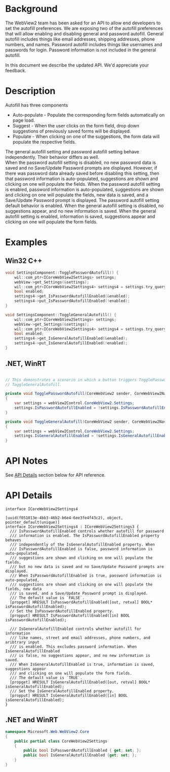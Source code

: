 # Background
The WebView2 team has been asked for an API to allow end developers to set the autofill preferences.  We are exposing two of the autofill preferences that will allow enabling and disabling general and password autofill.  General autofill includes things like email addresses, shipping addresses, phone numbers, and names.  Password autofill includes things like usernames and passwords for login.  Password information is not included in the general autofill. 

In this document we describe the updated API. We'd appreciate your feedback.


# Description

Autofill has three components
* Auto-populate - Populate the corresponding form fields automatically on page load.
* Suggest - When the user clicks on the form field, drop down suggestions of previously saved forms will be displayed.
* Populate - When clicking on one of the suggestions, the form data will populate the respective fields.

The general autofill setting and password autofill setting behave independently.  Their behavior differs as well.  
When the password autofill setting is disabled, no new password data is saved and no Save/Update Password prompts are displayed.  However, if there was password data already saved before disabling this setting, then that password information is auto-populated, suggestions are shown and clicking on one will populate the fields.  When the password autofill setting is enabled, password information is auto-populated, suggestions are shown and clicking on one will populate the fields, new data is saved, and a Save/Update Password prompt is displayed. The password autofill setting default behavior is enabled. 
When the general autofill setting is disabled, no suggestions appear, and no new information is saved. When the general autofill setting is enabled, information is saved, suggestions appear and clicking on one will populate the form fields. 


# Examples

## Win32 C++
```cpp
void SettingsComponent::TogglePasswordAutofill() {
    wil::com_ptr<ICoreWebView2Settings> settings;
    webView->get_Settings(&settings);
    wil::com_ptr<ICoreWebView2Settings4> settings4 = settings.try_query<ICoreWebView2Settings4>();
    bool enabled;
    settings4->get_IsPasswordAutofillEnabled(&enabled);
    settings4->put_IsPasswordAutofillEnabled(!enabled);
}

void SettingsComponent::ToggleGeneralAutofill() {
    wil::com_ptr<ICoreWebView2Settings> settings;
    webView->get_Settings(&settings);
    wil::com_ptr<ICoreWebView2Settings4> settings4 = settings.try_query<ICoreWebView2Settings4>();
    bool enabled;
    settings4->get_IsGeneralAutofillEnabled(&enabled);
    settings4->put_IsGeneralAutofillEnabled(!enabled);
}
```

## .NET, WinRT
```c#

// This demonstrates a scenario in which a button triggers TogglePasswordAutofill or 
// ToggleGeneralAutofill. 

private void TogglePasswordAutofill(CoreWebView2 sender, CoreWebView2NavigationStartingEventArgs e)
{
    var settings = webView2Control.CoreWebView2.Settings;
    settings.IsPasswordAutofillEnabled = !settings.IsPasswordAutofillEnabled;
}

private void ToggleGeneralAutofill(CoreWebView2 sender, CoreWebView2NavigationStartingEventArgs e)
{
    var settings = webView2Control.CoreWebView2.Settings;
    settings.IsGeneralAutofillEnabled = !settings.IsGeneralAutofillEnabled;
}

```


# API Notes
See [API Details](#api-details) section below for API reference.


# API Details
```IDL
interface ICoreWebView2Settings4

[uuid(f051013e-4bb3-46b2-b6e4-6ee3fe4f43c2), object, pointer_default(unique)]
interface ICoreWebView2Settings4 : ICoreWebView2Settings3 {
  /// IsPasswordAutofillEnabled controls whether autofill for password
  /// information is enabled. The IsPasswordAutofillEnabled property behaves 
  /// independently of the IsGeneralAutofillEnabled property. When 
  /// IsPasswordAutofillEnabled is false, password information is auto-populated,
  /// suggestions are shown and clicking on one will populate the fields, 
  /// but no new data is saved and no Save/Update Password prompts are displayed. 
  /// When IsPasswordAutofillEnabled is true, password information is auto-populated, 
  /// suggestions are shown and clicking on one will populate the fields, new data 
  /// is saved, and a Save/Update Password prompt is displayed. 
  /// The default value is `FALSE`.
  [propget] HRESULT IsPasswordAutofillEnabled([out, retval] BOOL* isPasswordAutofillEnabled);
  // Set the IsPasswordAutofillEnabled property.
  [propput] HRESULT IsPasswordAutofillEnabled([in] BOOL isPasswordAutofillEnabled);

  /// IsGeneralAutofillEnabled controls whether autofill for information 
  /// like names, street and email addresses, phone numbers, and aribtrary input 
  /// is enabled. This excludes password information. When IsGeneralAutofillEnabled 
  /// is false, no suggestions appear, and no new information is saved.
  /// When IsGeneralAutofillEnabled is true, information is saved, suggestions appear
  /// and clicking on one will populate the form fields.
  /// The default value is `TRUE`.
  [propget] HRESULT IsGeneralAutofillEnabled([out, retval] BOOL* isGeneralAutofillEnabled);
  /// Set the IsGeneralAutofillEnabled property.
  [propput] HRESULT IsGeneralAutofillEnabled([in] BOOL isGeneralAutofillEnabled);
}
```
## .NET and WinRT
```c#
namespace Microsoft.Web.WebView2.Core
{
    public partial class CoreWebView2Settings
    {
        public bool IsPasswordAutofillEnabled { get; set; };
        public bool IsGeneralAutofillEnabled {get; set; };
    }
}

```